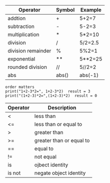 

|Operator|Symbol|Example|
|---|---|---|
|addtion | + |5+2=7|
|subtraction | - |5-2=3|
|multiplication | * |5*2=10|
|division | / |5/2=2.5|
|division remainder | % |5%2=1|
|exponential | ** |5**2=25|
|rounded division | // |5//2=2|
|abs| abs() | abs(-1)|

```
order matters
print("1+2-3*2=", 1+2-3*2)  result = 3
print("(1+2-3)*2=",(1+2-3)*2)  result = 0
```

|Operator|Description|
|---|---|
|<|less than|
|<=|less than or equal to|
|>|greater than|
|>=|greater than or equal to|
|==|equal to|
|!=|not equal|
|is|ojbect identity|
|is not|negate object identity|
